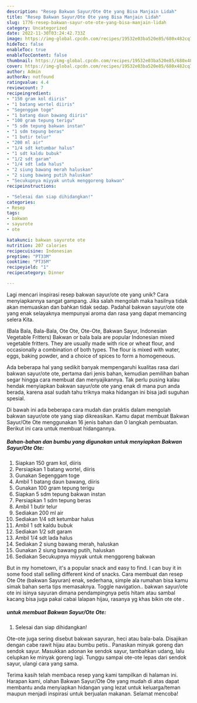 ```yaml
---
description: "Resep Bakwan Sayur/Ote Ote yang Bisa Manjain Lidah"
title: "Resep Bakwan Sayur/Ote Ote yang Bisa Manjain Lidah"
slug: 1776-resep-bakwan-sayur-ote-ote-yang-bisa-manjain-lidah
category: Uncategorized
date: 2022-11-30T03:24:42.733Z
image: https://img-global.cpcdn.com/recipes/19532e03ba520e85/680x482cq70/bakwan-sayurote-ote-foto-resep-utama.jpg
hideToc: false
enableToc: true
enableTocContent: false
thumbnail: https://img-global.cpcdn.com/recipes/19532e03ba520e85/680x482cq70/bakwan-sayurote-ote-foto-resep-utama.jpg
cover: https://img-global.cpcdn.com/recipes/19532e03ba520e85/680x482cq70/bakwan-sayurote-ote-foto-resep-utama.jpg
author: Admin
authorAv: notfound
ratingvalue: 4.4
reviewcount: 7
recipeingredient:
- "150 gram kol diiris"
- "1 batang wortel diiris"
- "Segenggam toge"
- "1 batang daun bawang diiris"
- "100 gram tepung terigu"
- "5 sdm tepung bakwan instan"
- "1 sdm tepung beras"
- "1 butir telur"
- "200 ml air"
- "1/4 sdt ketumbar halus"
- "1 sdt kaldu bubuk"
- "1/2 sdt garam"
- "1/4 sdt lada halus"
- "2 siung bawang merah haluskan"
- "2 siung bawang putih haluskan"
- "Secukupnya miyyak untuk menggoreng bakwan"
recipeinstructions:

- "Selesai dan siap dihidangkan!"
categories:
- Resep
tags:
- bakwan
- sayurote
- ote

katakunci: bakwan sayurote ote 
nutrition: 207 calories
recipecuisine: Indonesian
preptime: "PT33M"
cooktime: "PT35M"
recipeyield: "1"
recipecategory: Dinner

---
```





Lagi mencari inspirasi resep bakwan sayur/ote ote yang unik? Cara menyiapkannya sangat gampang. Jika salah mengolah maka hasilnya tidak akan memuaskan dan bahkan tidak sedap. Padahal bakwan sayur/ote ote yang enak selayaknya mempunyai aroma dan rasa yang dapat memancing selera Kita.





(Bala Bala, Bala-Bala, Ote Ote, Ote-Ote, Bakwan Sayur, Indonesian Vegetable Fritters) Bakwan or bala bala are popular Indonesian mixed vegetable fritters. They are usually made with rice or wheat flour, and occasionally a combination of both types. The flour is mixed with water, eggs, baking powder, and a choice of spices to form a homogeneous.

Ada beberapa hal yang sedikit banyak mempengaruhi kualitas rasa dari bakwan sayur/ote ote, pertama dari jenis bahan, kemudian pemilihan bahan segar hingga cara membuat dan menyajikannya. Tak perlu pusing kalau hendak menyiapkan bakwan sayur/ote ote yang enak di mana pun anda berada, karena asal sudah tahu triknya maka hidangan ini bisa jadi suguhan spesial.






Di bawah ini ada beberapa cara mudah dan praktis dalam mengolah bakwan sayur/ote ote yang siap dikreasikan. Kamu dapat membuat Bakwan Sayur/Ote Ote menggunakan 16 jenis bahan dan 0 langkah pembuatan. Berikut ini cara untuk membuat hidangannya.

<!--inarticleads1-->

##### Bahan-bahan dan bumbu yang digunakan untuk menyiapkan Bakwan Sayur/Ote Ote:

1. Siapkan 150 gram kol, diiris
1. Persiapkan 1 batang wortel, diiris
1. Gunakan Segenggam toge
1. Ambil 1 batang daun bawang, diiris
1. Gunakan 100 gram tepung terigu
1. Siapkan 5 sdm tepung bakwan instan
1. Persiapkan 1 sdm tepung beras
1. Ambil 1 butir telur
1. Sediakan 200 ml air
1. Sediakan 1/4 sdt ketumbar halus
1. Ambil 1 sdt kaldu bubuk
1. Sediakan 1/2 sdt garam
1. Ambil 1/4 sdt lada halus
1. Sediakan 2 siung bawang merah, haluskan
1. Gunakan 2 siung bawang putih, haluskan
1. Sediakan Secukupnya miyyak untuk menggoreng bakwan


But in my hometown, it&#39;s a popular snack and easy to find. I can buy it in some food stall selling different kind of snacks. Cara membuat dan resep Ote Ote (bakwan Sayuran) enak, sederhana, simple ala rumahan bisa kamu simak bahan serta tips memasaknya. Toggle navigation.. bakwan sayur/ote ote ini isinya sayuran dimana pendampingnya petis hitam atau sambal kacang bisa juga pakai cabai lalapan hijau, rasanya yg khas bikin ote ote . 

<!--inarticleads2-->

#####  untuk membuat Bakwan Sayur/Ote Ote:


1. Selesai dan siap dihidangkan!

Ote-ote juga sering disebut bakwan sayuran, heci atau bala-bala. Disajikan dengan cabe rawit hijau atau bumbu petis.. Panaskan minyak goreng dan sendok sayur. Masukkan adonan ke sendok sayur, tambahkan udang, lalu celupkan ke minyak goreng lagi. Tunggu sampai ote-ote lepas dari sendok sayur, ulangi cara yang sama. 

Terima kasih telah membaca resep yang kami tampilkan di halaman ini. Harapan kami, olahan Bakwan Sayur/Ote Ote yang mudah di atas dapat membantu anda menyiapkan hidangan yang lezat untuk keluarga/teman maupun menjadi inspirasi untuk berjualan makanan. Selamat mencoba!
